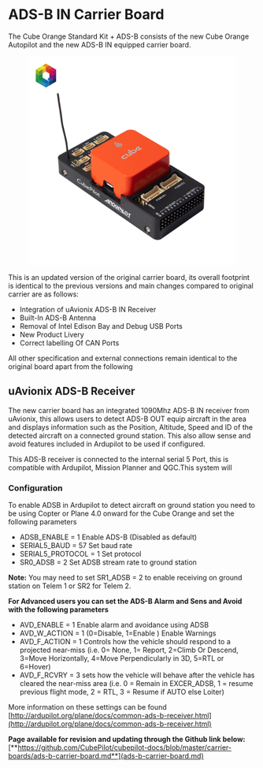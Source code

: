 # ADS-B IN Carrier Board

The Cube Orange Standard Kit + ADS-B consists of the new Cube Orange Autopilot and the new ADS-B IN equipped carrier board.

<figure><img src="../.gitbook/assets/The Cube Orange standard set-3 (1).jpg" alt=""><figcaption></figcaption></figure>

This is an updated version of the original carrier board, its overall footprint is identical to the previous versions and main changes compared to original carrier are as follows:

* Integration of uAvionix ADS-B IN Receiver
* Built-In ADS-B Antenna&#x20;
* Removal of Intel Edison Bay and Debug USB Ports
* New Product Livery&#x20;
* Correct labelling Of CAN Ports&#x20;

All other specification and external connections remain identical to the original board apart from the following

## uAvionix ADS-B Receiver

The new carrier board has an integrated 1090Mhz ADS-B IN receiver from uAvionix, this allows users to detect ADS-B OUT equip aircraft in the area and displays information such as the Position, Altitude, Speed and ID of the detected aircraft on a connected ground station. This also allow sense and avoid features included in Ardupilot to be used if configured.

This ADS-B receiver is connected to the internal serial 5 Port, this is compatible with Ardupilot, Mission Planner and QGC.This system will

### Configuration

To enable ADSB in Ardupilot to detect aircraft on ground station you need to be using Copter or Plane 4.0 onward for the Cube Orange and set the following parameters

* ADSB\_ENABLE = 1 Enable ADS-B (Disabled as default)
* SERIAL5\_BAUD = 57 Set baud rate
* SERIAL5\_PROTOCOL = 1 Set protocol
* SR0\_ADSB = 2 Set ADSB stream rate to ground station

**Note:** You may need to set SR1\_ADSB = 2 to enable receiving on ground station on Telem 1 or SR2 for Telem 2.

**For Advanced users you can set the ADS-B Alarm and Sens and Avoid with the following parameters**

* AVD\_ENABLE = 1 Enable alarm and avoidance using ADSB
* AVD\_W\_ACTION = 1 (0=Disable, 1=Enable  ) Enable Warnings&#x20;
* AVD\_F\_ACTION = 1 Controls how the vehicle should respond to a projected near-miss (i.e. 0= None, 1= Report, 2=Climb Or Descend, 3=Move Horizontally, 4=Move Perpendicularly in 3D, 5=RTL or 6=Hover)
* AVD\_F\_RCVRY = 3 sets how the vehicle will behave after the vehicle has cleared the near-miss area (i.e. 0 = Remain in EXCER\_ADSB, 1 = resume previous flight mode, 2 = RTL, 3 = Resume if AUTO else Loiter)

More information on these settings can be found [http://ardupilot.org/plane/docs/common-ads-b-receiver.html](http://ardupilot.org/plane/docs/common-ads-b-receiver.html)

**Page available for revision and updating through the Github link below:**\
[**https://github.com/CubePilot/cubepilot-docs/blob/master/carrier-boards/ads-b-carrier-board.md**](ads-b-carrier-board.md)
